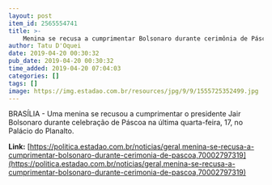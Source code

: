 ```yaml
---
layout: post
item_id: 2565554741
title: >-
    Menina se recusa a cumprimentar Bolsonaro durante cerimônia de Páscoa
author: Tatu D'Oquei
date: 2019-04-20 00:30:32
pub_date: 2019-04-20 00:30:32
time_added: 2019-04-20 07:04:03
categories: []
tags: []
image: https://img.estadao.com.br/resources/jpg/9/9/1555725352499.jpg
---
```


BRASÍLIA - Uma menina se recusou a cumprimentar o presidente Jair Bolsonaro durante celebração de Páscoa na última quarta-feira, 17, no Palácio do Planalto.

**Link:** [https://politica.estadao.com.br/noticias/geral,menina-se-recusa-a-cumprimentar-bolsonaro-durante-cerimonia-de-pascoa,70002797319](https://politica.estadao.com.br/noticias/geral,menina-se-recusa-a-cumprimentar-bolsonaro-durante-cerimonia-de-pascoa,70002797319)

